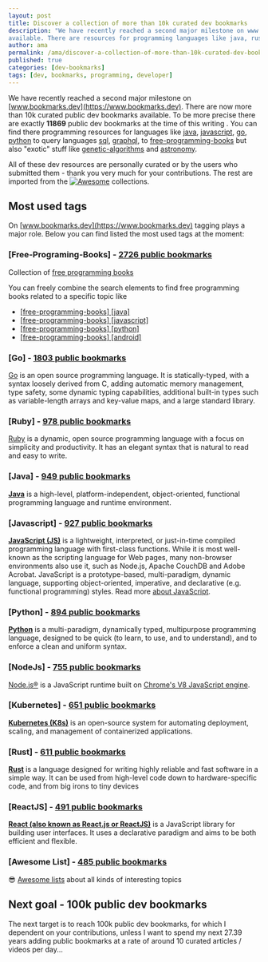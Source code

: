 ```yaml
---
layout: post
title: Discover a collection of more than 10k curated dev bookmarks
description: "We have recently reached a second major milestone on www.bookmarks.dev. There are now more than 10k curated public dev bookmarks 
available. There are resources for programming languages like java, rust, go, python, for query language like sql, graphql to exotics like genetic-algorithms and astronomy"
author: ama
permalink: /ama/discover-a-collection-of-more-than-10k-curated-dev-bookmarks
published: true
categories: [dev-bookmarks]
tags: [dev, bookmarks, programming, developer]
---
```


We have recently reached a second major milestone on [www.bookmarks.dev](https://www.bookmarks.dev). There are now more than 10k curated public dev bookmarks 
 available. To be more precise there are exactly  **11869** public dev bookmarks at the time of this writing . You can find there programming resources for languages like [java](https://www.bookmarks.dev/search?q=%5Bjava%5D),
 [javascript](https://www.bookmarks.dev/search?q=%5Bjavascript%5D), [go](https://www.bookmarks.dev/search?q=%5Bgo%5D), [python](https://www.bookmarks.dev/search?q=%5Bjavascript%5D) 
 to query languages [sql](https://www.bookmarks.dev/search?q=%5Bsql%5D), [graphql](https://www.bookmarks.dev/search?q=%5Bgraphql%5D), to [free-programming-books](https://www.bookmarks.dev/search?q=%5Bfree-programming-books%5D)
  but also "exotic" stuff like [genetic-algorithms](https://www.bookmarks.dev/search?q=%5Bgenetic-algorithms%5D) and [astronomy](https://www.bookmarks.dev/search?q=%5Bastronomy%5D). 

All of these dev resources are personally curated or by the users who submitted them - thank you very much for your contributions.
 The rest are imported from the [![Awesome](https://cdn.rawgit.com/sindresorhus/awesome/d7305f38d29fed78fa85652e3a63e154dd8e8829/media/badge.svg)](https://github.com/sindresorhus/awesome)
 collections.  

<!--more-->

## Most used tags
On [www.bookmarks.dev](https://www.bookmarks.dev) tagging plays a major role. Below you can find listed the most used tags at the moment: 

### [Free-Programing-Books] - [2726 public bookmarks](https://github.com/CodepediaOrg/bookmarks/blob/master/tagged/free-programming-books.md)
Collection of [free programming books](https://github.com/EbookFoundation/free-programming-books) 

You can freely combine the search  elements to find free programming books related to a specific topic like
- [[free-programming-books] [java]](https://www.bookmarks.dev/search?q=%5Bfree-programming-books%5D%%20%5Bjava%5D)
- [[free-programming-books] [javascript]](https://www.bookmarks.dev/search?q=%5Bfree-programming-books%5D%%20%5Bjavascript%5D)
- [[free-programming-books] [python]](https://www.bookmarks.dev/search?q=%5Bfree-programming-books%5D%%20%5Bpython%5D)
- [[free-programming-books] [android]]((https://www.bookmarks.dev/search?q=%5Bfree-programming-books%5D%%20%5Bandroid%5D))

### [Go] - [1803 public bookmarks](https://github.com/CodepediaOrg/bookmarks/blob/master/tagged/go.md)
[Go](https://golang.org/) is an open source programming language. It is statically-typed, with a syntax loosely derived from C, adding automatic memory management,
 type safety, some dynamic typing capabilities, additional built-in types such as variable-length arrays and key-value maps, and a large standard library.

### [Ruby] - [978 public bookmarks](https://github.com/CodepediaOrg/bookmarks/blob/master/tagged/ruby.md)
[Ruby](https://www.ruby-lang.org/en/)  is a dynamic, open source programming language with a focus on simplicity and productivity. It has an elegant syntax that is natural to read and easy to write.

### [Java] - [949 public bookmarks](https://github.com/CodepediaOrg/bookmarks/blob/master/tagged/java.md)
[**Java**](https://www.java.com/en/) is a high-level, platform-independent, object-oriented, functional programming language and runtime environment.

### [Javascript] - [927 public bookmarks](https://github.com/CodepediaOrg/bookmarks/blob/master/tagged/javascript.md)
[**JavaScript (JS)**](https://developer.mozilla.org/en-US/docs/Web/JavaScript) is a lightweight, interpreted, or just-in-time compiled programming language with first-class functions.
 While it is most well-known as the scripting language for Web pages, many non-browser environments also use it, such as Node.js, Apache CouchDB and Adobe Acrobat.
  JavaScript is a prototype-based, multi-paradigm, dynamic language, supporting object-oriented, imperative, and declarative (e.g. functional programming) styles. Read more [about JavaScript](https://developer.mozilla.org/en-US/docs/Web/JavaScript/About_JavaScript).

### [Python] - [894 public bookmarks](https://github.com/CodepediaOrg/bookmarks/blob/master/tagged/python.md)
[**Python**](https://www.python.org/) is a multi-paradigm, dynamically typed, multipurpose programming language, designed to be quick (to learn, to use, and to understand), and to enforce a clean and uniform syntax. 

### [NodeJs] - [755 public bookmarks](https://github.com/CodepediaOrg/bookmarks/blob/master/tagged/nodejs.md)
[Node.js®](https://nodejs.org/en/) is a JavaScript runtime built on [Chrome's V8 JavaScript engine](https://v8.dev/).

### [Kubernetes] - [651 public bookmarks](https://github.com/CodepediaOrg/bookmarks/blob/master/tagged/kubernetes.md)
[**Kubernetes (K8s)**](https://kubernetes.io/) is an open-source system for automating deployment, scaling, and management of containerized applications.

### [Rust] - [611 public bookmarks](https://github.com/CodepediaOrg/bookmarks/blob/master/tagged/rust.md)
[**Rust**](https://www.rust-lang.org/) is a language designed for writing highly reliable and fast software in a simple way. It can be used from high-level code down to hardware-specific code, and from big irons to tiny devices

### [ReactJS] - [491 public bookmarks](https://github.com/CodepediaOrg/bookmarks/blob/master/tagged/reactjs.md)
[**React (also known as React.js or ReactJS)**](https://reactjs.org/) is a JavaScript library for building user interfaces. It uses a declarative paradigm and aims to be both efficient and flexible.

### [Awesome List] - [485 public bookmarks](https://github.com/CodepediaOrg/bookmarks/blob/master/tagged/awesome-list.md)
😎 [Awesome lists](https://github.com/sindresorhus/awesome) about all kinds of interesting topics

## Next goal - 100k public dev bookmarks
The next target is to reach 100k public dev bookmarks, for which I dependent on your contributions, unless I want
to spend my next 27.39 years adding public bookmarks at a rate of around 10 curated articles / videos per day...


